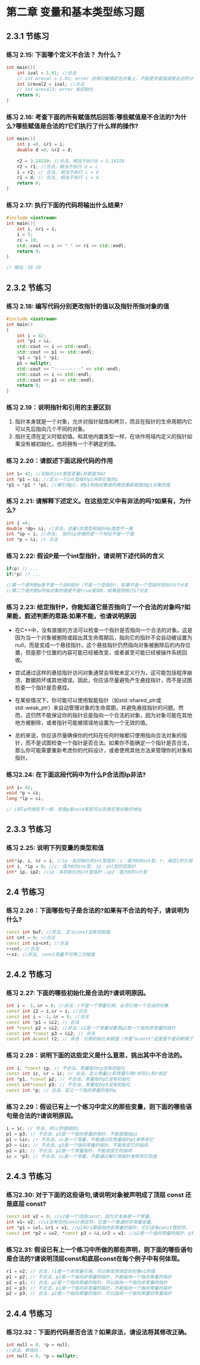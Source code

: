 # 第二章 变量和基本类型练习题
## 2.3.1 节练习
### 练习 2.15: 下面哪个定义不合法？ 为什么？
```cpp
int main(){
    int ival = 1.01; //合法
    // int &reval = 1.01; error 应用只能绑定在对象上，不能是字面值或表达式的计算结果
    int &reval2 = ival; //合法
    // int &reval3; error 未初始化
    return 0;
}
```

### 练习 2.16: 考查下面的所有赋值然后回答:哪些赋值是不合法的?为什么?哪些赋值是合法的?它们执行了什么样的操作?
```cpp
int main(){
    int i =0, &r1 = i;
    double d =0, &r2 = d;
    
    r2 = 3.14159; //合法，相当于执行d = 3.14159
    r2 = r1; //合法，相当于执行 d = i
    i = r2; // 合法, 相当于执行 i = d
    r1 = d; // 合法, 相当于执行 i = d
    return 0;
}
```

### 练习 2.17: 执行下面的代码将输出什么结果?
```cpp
#include <iostream>
int main(){
    int i, &ri = i;
    i = 5;
    ri = 10;
    std::cout << i << " " << ri << std::endl; 
    return 0;
}

// 输出：10 10
```


## 2.3.2 节练习
### 练习 2.18: 编写代码分别更改指针的值以及指针所指对象的值
```cpp
#include <iostream>
int main()
{
    int i = 42;
    int *p1 = &i;
    std::cout << i << std::endl;
    std::cout << p1 << std::endl;
    *p1 = *p1 * *p1;
    p1 = nullptr;
    std::cout << "----------" << std::endl;
    std::cout << i << std::endl;
    std::cout << p1 << std::endl;
    return 0;
}
```
### 练习 2.19：说明指针和引用的主要区别
1. 指针本身就是一个对象，允许对指针赋值和拷贝，而且在指针的生命周期内它可以先后指向几个不同的对象。
2. 指针无须在定义时赋初值。和其他内置类型一样，在块作用域内定义的指针如果没有被初始化，也将拥有一个不确定的值。

### 练习 2.20：请叙述下面这段代码的作用
```cpp
int i= 42; //初始化int类型变量i并赋值为42
int *p1 = &i; //定义一个int型指针p1并将它指向i
*p1 = *p1 * *p1; //解引用p1，把p1所指对象值的两倍重新赋值给p1对象的值
```

### 练习 2.21: 请解释下述定义。在这些定义中有非法的吗?如果有，为什么?
```cpp
int i =0;
double *dp= &i; //非法，变量i的类型和指针dp类型不一致
int *ip = i; //非法， 指针ip存储的是一个地址不是一个值
int *p = &i; // 合法
```

### 练习 2.22: 假设P是一个int型指针，请说明下述代码的含义
```cpp
if(p) // ...
if(*p) // ...

//第一个是判断p是不是一个非0指针（不是一个空指针），如果不是一个空指针则执行if分支
//第二个是判断p所指对象的值是不是true或非0，如果是则执行if分支
```

### 练习 2.23: 给定指针P，你能知道它是否指向了一个合法的对象吗?如果能，叙述判断的思路:如果不能，也请说明原因
- 在C++中，没有直接的方法可以检查一个指针是否指向一个合法的对象。这是因为当一个对象被删除或超出其生命周期后，指向它的指针不会自动被设置为null，而是变成一个悬挂指针。这个悬挂指针仍然指向对象被删除后的内存位置，但是那个位置的内容可能已经被改变，或者甚至可能已经被操作系统回收。

- 尝试通过这样的悬挂指针访问对象通常会导致未定义行为，这可能包括程序崩溃、数据损坏或其他错误。因此，你应该尽量避免产生悬挂指针，而不是试图检查一个指针是否悬挂。

- 在某些情况下，你可能可以使用智能指针（如std::shared_ptr或std::weak_ptr）来自动管理对象的生命周期，并避免悬挂指针的问题。然而，这仍然不能保证你的指针总是指向一个合法的对象，因为对象可能在其他地方被删除，或者指针可能被错误地设置为一个无效的值。

- 总的来说，你应该尽量确保你的代码在任何时候都只使用指向合法对象的指针，而不是试图检查一个指针是否合法。如果你不能确定一个指针是否合法，那么你可能需要重新考虑你的代码设计，或者使用其他方法来管理你的对象和指针。

### 练习2.24: 在下面这段代码中为什么P合法而lp非法?
```cpp
int i= 42;
void *p = &i;
long *lp = &i;

// i和lp的类型不一致，但是p是void类型可以存放任意对象的地址
```

## 2.3.3 节练习
### 练习 2.25: 说明下列变量的类型和值
```cpp
int*ip, i, &r = i; //ip：未初始化的int型指针；i：值为0的int型，r: 绑定i的引用
int i, *ip = 0; //i: 值为0的int型; ip：int型的空指针
int* ip, ip2; //ip：未初始化的int型指针；ip2：值为0的int型
```

## 2.4 节练习
### 练习 2.26：下面哪些句子是合法的?如果有不合法的句子，请说明为什么?
```cpp
const int buf; //非法, 定义const没有初始值
int cnt = 0; //合法
const int sz=cnt; //合法
++cnt; //合法
++sz; //非法, const常量不可再二次赋值
```

## 2.4.2 节练习
### 练习 2.27: 下面的哪些初始化是合法的?请说明原因。
```cpp
int i = -1，&r = 0; //非法：r不是一个常量引用，必须引用一个合法的对象
const int i2 = i,&r = i; //合法
const int i = -1，&r = 0; //合法
const int *p1 = &i2; // 合法
int *const p2 = &i2; //非法：i2是一个常量对象而p2是一个指向非常量的指针
const int *const p3 = &i2; // 合法
const int &const r2; // 非法：引用初始化未赋值（书里”&const“这里是不是印刷错了？）
```

### 练习 2.28：说明下面的这些定义是什么意思，挑出其中不合法的。
```cpp
int i, *const cp; // 不合法，常量指针cp没有初始化
const int ic, &r = ic; // 合法，定义常量ic和常量引用r并将ic和r绑定
int *p1, *const p2; // 不合法，常量指针p2没有初始化
const int*const p3; // 不合法，常量指针p3没有初始化
const int *p; // 合法，定义一个指向常量的指针p
```

### 练习 2.29：假设已有上一个练习中定义的那些变量，则下面的哪些语句是合法的?请说明原因。
```cpp
i = ic; // 合法，将ic的值赋给i
p1 = p3; // 不合法，p3是一个指向常量的指针，不能赋值给p1
p1 = &ic; // 不合法，ic是一个常量，不能通过非常量指针p1来修改它
p3 = &ic; // 不合法，p3是一个指向常量的指针，不能改变它的指向
p2 = p1; // 不合法，p2是一个常量指针，不能改变它的指向
ic = *p3; // 不合法，ic是一个常量，不能通过解引用指针来修改它的值
```

## 2.4.3 节练习
### 练习2.30: 对于下面的这些语句,请说明对象被声明成了顶层 const 还是底层 const?
```cpp
const int v2 = 0; //v2是一个顶层const，因为它本身是一个常量。
int v1= v2; //v1没有任何const限定符，它是一个普通的非常量变量。
int *p1 = &vl，&r1 = v1; //p1和r1都是指向非常量的指针，它们没有const限定符。
const int *p2 = &v2, *const p3 = &i,&r2 = v2; //p2是一个指向常量的指针，p3是一个指向常量的常量指针，r2是一个指向常量的引用。它们都是底层const，因为它们指向的对象是常量。
```

### 练习2.31: 假设已有上一个练习中所做的那些声明，则下面的哪些语句是合法的?请说明顶层const和底层const在每个例子中有何体现。
```cpp
r1 = v2; // 合法，r1是一个非常量引用，可以修改其绑定的对象v1的值
p1 = p2; // 不合法，p1是一个指向非常量的指针，不能指向一个指向常量的指针
p2 = p1; // 合法，p2是一个指向常量的指针，可以指向一个指向非常量的指针
p1 = p3; // 不合法，p1是一个指向非常量的指针，不能指向一个指向常量的指针
p2 = p3; // 合法，p2是一个指向常量的指针，可以指向一个指向常量的常量指针
```

## 2.4.4 节练习
### 练习2.32：下面的代码是否合法？如果非法，请设法将其修改正确。
```cpp
int null = 0, *p = null;
//非法，修改后：
int null = 0, *p = nullptr;
```